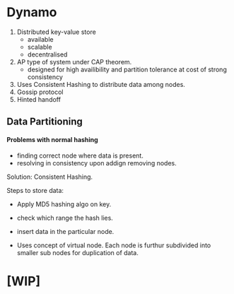 # Dynamo

1. Distributed key-value store
   - available
   - scalable
   - decentralised
2. AP type of system under CAP theorem.
   - designed for high availibility and partition tolerance at cost of strong consistency
3. Uses Consistent Hashing to distribute data among nodes.
4. Gossip protocol
5. Hinted handoff

## Data Partitioning

#### Problems with normal hashing

- finding correct node where data is present.
- resolving in consistency upon addign removing nodes.

Solution: Consistent Hashing.

Steps to store data:

- Apply MD5 hashing algo on key.
- check which range the hash lies.
- insert data in the particular node.

- Uses concept of virtual node.
  Each node is furthur subdivided into smaller sub nodes for duplication of data.

# [WIP]
